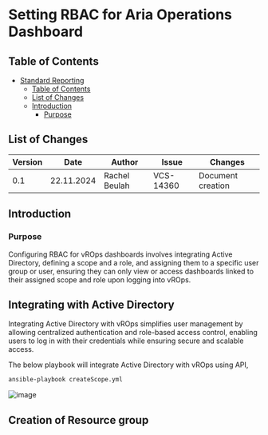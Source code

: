 # Setting RBAC for Aria Operations Dashboard

## Table of Contents
- [Standard Reporting](#Standard-Reporting)
  - [Table of Contents](#table-of-contents)
  - [List of Changes](#list-of-changes)
  - [Introduction](#introduction)
    - [Purpose](#Scope)
   
## List of Changes

| Version | Date       | Author       | Issue    | Changes           |
|---------|------------|--------------|----------|-------------------|
| 0.1     | 22.11.2024 | Rachel Beulah | VCS-14360| Document creation |

## Introduction

### Purpose

Configuring RBAC for vROps dashboards involves integrating Active Directory, defining a scope and a role, and assigning them to a specific user group or user, ensuring they can only view or access dashboards linked to their assigned scope and role upon logging into vROps.

## Integrating with Active Directory

Integrating Active Directory with vROps simplifies user management by allowing centralized authentication and role-based access control, enabling users to log in with their credentials while ensuring secure and scalable access.

The below playbook will integrate Active Directory with vROps using API,
```markdown
ansible-playbook createScope.yml
```

![image](/workInstructions/images/wiStandardReporting/ADintegration.png)


## Creation of Resource group


